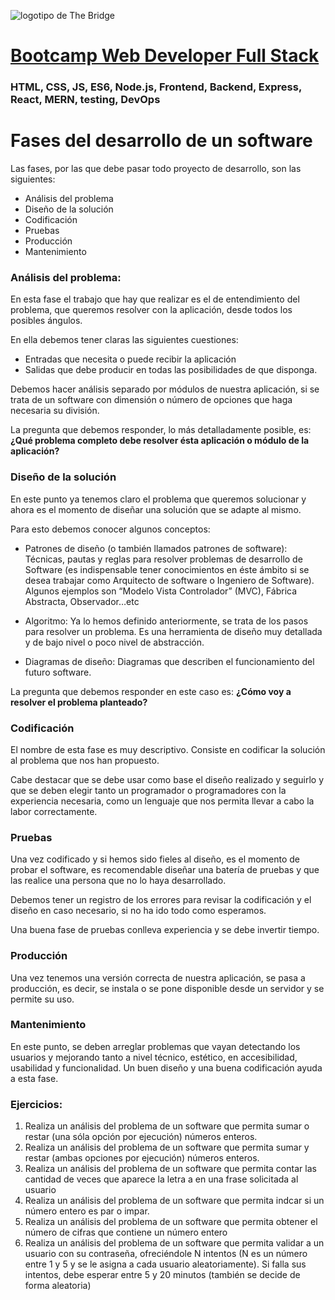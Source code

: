 ![logotipo de The Bridge](https://user-images.githubusercontent.com/27650532/77754601-e8365180-702b-11ea-8bed-5bc14a43f869.png  "logotipo de The Bridge")


# [Bootcamp Web Developer Full Stack](https://www.thebridge.tech/bootcamps/bootcamp-fullstack-developer/)

### HTML, CSS,  JS, ES6, Node.js, Frontend, Backend, Express, React, MERN, testing, DevOps

# Fases del desarrollo de un software

Las fases, por las que debe pasar todo proyecto de desarrollo, son las siguientes: 

- Análisis del problema
- Diseño de la solución
- Codificación
- Pruebas
- Producción
- Mantenimiento

### Análisis del problema: 
En esta fase el trabajo que hay que realizar es el de entendimiento del problema, que queremos resolver con la aplicación, desde todos los posibles ángulos.

En ella debemos tener claras las siguientes cuestiones: 

- Entradas que necesita o puede recibir la aplicación
- Salidas que debe producir en todas las posibilidades de que disponga.

Debemos hacer análisis separado por módulos de nuestra aplicación, si se trata de un software con dimensión o número de opciones que haga necesaria su división.

La pregunta que debemos responder, lo más detalladamente posible, es: **¿Qué problema completo debe resolver ésta aplicación o módulo de la aplicación?**

### Diseño de la solución

En este punto ya tenemos claro el problema que queremos solucionar y ahora es el momento de diseñar una solución que se adapte al mismo.

Para esto debemos conocer algunos conceptos: 

- Patrones de diseño (o también llamados patrones de software): Técnicas, pautas y reglas para resolver problemas de desarrollo de Software (es indispensable tener conocimientos en éste ámbito si se desea trabajar como Arquitecto de software o Ingeniero de Software). Algunos ejemplos son “Modelo Vista Controlador” (MVC), Fábrica Abstracta, Observador…etc

- Algoritmo: Ya lo hemos definido anteriormente, se trata de los pasos para resolver un problema. Es una herramienta de diseño muy detallada y de bajo nivel o poco nivel de abstracción. 

- Diagramas de diseño: Diagramas que describen el funcionamiento del futuro software.

La pregunta que debemos responder en este caso es: **¿Cómo voy a resolver el problema planteado?**

### Codificación 
El nombre de esta fase es muy descriptivo. Consiste en codificar la solución al problema que nos han propuesto.

Cabe destacar que se debe usar como base el diseño realizado y seguirlo y que se deben elegir tanto un programador o programadores con la experiencia necesaria, como un lenguaje que nos permita llevar a cabo la labor correctamente.

### Pruebas 
Una vez codificado y si hemos sido fieles al diseño, es el momento de probar el software, es recomendable diseñar una batería de pruebas y que las realice una persona que no lo haya desarrollado.

Debemos tener un registro de los errores para revisar la codificación y el diseño en caso necesario, si no ha ido todo como esperamos.

Una buena fase de pruebas conlleva experiencia y se debe invertir tiempo.

### Producción 
Una vez tenemos una versión correcta de nuestra aplicación, se pasa a producción, es decir, se instala o se pone disponible desde un servidor y se permite su uso.

### Mantenimiento 
En este punto, se deben arreglar problemas que vayan detectando los usuarios y mejorando tanto a nivel técnico, estético, en accesibilidad, usabilidad y funcionalidad.
Un buen diseño y una buena codificación ayuda a esta fase.


### Ejercicios: 

1. Realiza un análisis del problema de un software que permita sumar o restar (una sóla opción por ejecución) números enteros.
2. Realiza un análisis del problema de un software que permita sumar y restar (ambas opciones por ejecución) números enteros.
3. Realiza un análisis del problema de un software que permita contar las cantidad de veces que aparece la letra a en una frase solicitada al usuario
4. Realiza un análisis del problema de un software que permita indcar si un número entero es par o impar.
5. Realiza un análisis del problema de un software que permita obtener el número de cifras que contiene un número entero
6. Realiza un análisis del problema de un software que permita validar a un usuario con su contraseña, ofreciéndole N intentos (N es un número entre 1 y 5 y se le asigna a cada usuario aleatoriamente). Si falla sus intentos, debe esperar entre 5 y 20 minutos (también se decide de forma aleatoria)